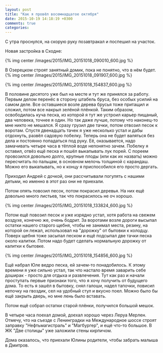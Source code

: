 ```yaml
---
layout: post
title: "Как я провёл восемнадцатое октября"
date: 2015-10-19 14:18:19 +0300
comments: true
categories: 
---
```

С утра проснулся, на скорую руку позавтракал и поспешил на участок. 

Новая застройка в Сходне:

{% img center /images/2015/IMG_20151018_090010_600.jpg %}

В Озерецком строят занятный домик, пока не понятно, что в нём будет.
{% img center /images/2015/IMG_20151018_091907_600.jpg %}

{% img center /images/2015/IMG_20151018_154837_600.jpg %}

В половине десятого уже был на месте и тут же принялся за работу. Первым делом перенёс в сторону штабель бруса, без особых усилий на самом деле. Все оставшиеся возле дерева брусья тоже притащил и сложил, потом все накрыл зелёной плёнкой. Таким образом, освободилась куча песка, из которой я тут же устроил карьер пищаный, два человека, точнее я один. Но так даже лучше, потому что наконец-то мне никто не мешался. Я сразу грузил две тачки, потом отвозил песок к воротам. Спустя двенадцать тачек я уже несколько устал и дабы отдохнуть, развёл садовую побелку. Теперь она не будет валяться без дела и постоянно попадаться под руку. Её, оказывается, надо замачивать четыре часа в тёплой воде непонятно зачем. Побелку я оставил, отвёз ещё песка и пошёл выкапывать лук порей. С пореем провозился довольно долго, крупные плоды (или как их назвать) можно пересчитать по пальцам, в основном мелочь толщиной с карандаш. Можно его выкапывать, но  к концу я приспособился его просто дергать.

Приходил Андрей с дочкой, они рассчитывали погулять с нашими детьми, но именно в этот раз они не приехали.

Потом опять повозил песок, потом покрасил деревья. На них ещё довольно много листьев, так что покрасилось не оч хорошо. 

{% img center /images/2015/IMG_20151018_133824_600.jpg %}

Потом ещё повозил песок и уже изрядно устал, хотя работа на свежем воздухе, конечно же, очень бодрит. За воротами возле дороги высыпал остатки нашего старого щебня, чтобы не занимал места, резину, на которой он лежал, использовал на "дорожку" от бытовки к колодцу. Поверх щебня тоже засыпал песком и ещё подсыпал две тачки песка около калитки. Потом надо будет сделать нормальную дорожку от калитки к бытовке.

{% img center /images/2015/IMG_20151018_154856_600.jpg %}

Ещё набрал Юле ведро песка, ей зачем-то понадобилось. К этому времени я уже сильно устал, так что настало время заварить себе доширак - просто для отдыха и развлечения. Тут как раз и начали проступать первые признаки того, что я хочу получить от будущего дома. То есть я зашёл в бытовку, снял галоши, надел тапочки, повисил кепочку на гвоздик, сел на удобный стул и вкусно поел. Можно было бы ещё закрыть дверь, но мне лень было вставать.

Потом ещё собрал остатки старой плёнки, получился большой мешок.

В четыре часа поехал домой, доехал хорошо через Леруа Мерлен. Отмечу, что на съезде с Ленинградки на Международное шоссе строят заправку "Нефтьмагистраль" и "Магбургер", и ещё что-то большое. В ЖК "Две столицы" уже заложили стены кирпичом.

Дома оказалось, что приехали Юлины родители, чтобы забрать малыша в Дмитров.